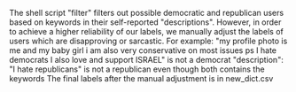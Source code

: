 The shell script "filter" filters out possible democratic and republican users based on keywords in their self-reported "descriptions".
However, in order to achieve a higher reliability of our labels, we manually adjust the labels of users which are disapproving or sarcastic.
For example:
  "my profile photo is me and my baby girl i am also very conservative on most issues ps I hate democrats I also love and support ISRAEL"
  is not a democrat
  "description": "I hate republicans"
  is not a republican
  even though both contains the keywords
The final labels after the manual adjustment is in new_dict.csv
